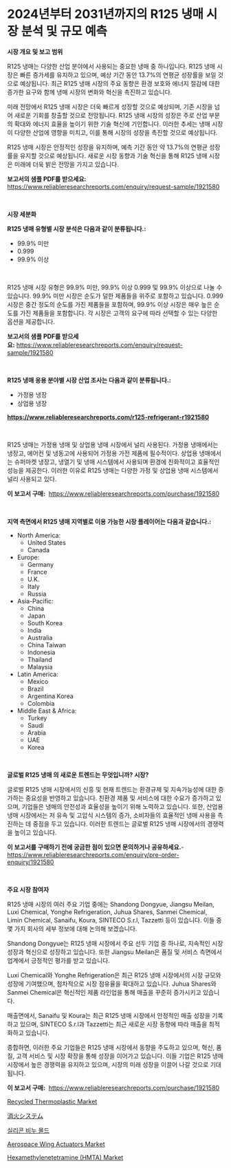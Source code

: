 <p><h1>2024년부터 2031년까지의 R125 냉매 시장 분석 및 규모 예측</h1></p><p><strong>시장 개요 및 보고 범위</strong></p>
<p><p>R125 냉매는 다양한 산업 분야에서 사용되는 중요한 냉매 중 하나입니다. R125 냉매 시장은 빠른 증가세를 유지하고 있으며, 예상 기간 동안 13.7%의 연평균 성장률을 보일 것으로 예상됩니다. 최근 R125 냉매 시장의 주요 동향은 환경 보호와 에너지 절감에 대한 증가한 요구와 함께 냉매 시장의 변화와 혁신을 촉진하고 있습니다.</p><p>미래 전망에서 R125 냉매 시장은 더욱 빠르게 성장할 것으로 예상되며, 기존 시장을 넘어 새로운 기회를 창출할 것으로 전망됩니다. R125 냉매 시장의 성장은 주로 산업 부문의 확대와 에너지 효율을 높이기 위한 기술 혁신에 기인합니다. 이러한 추세는 냉매 시장이 다양한 산업에 영향을 미치고, 이를 통해 시장의 성장을 촉진할 것으로 예상됩니다.</p><p>R125 냉매 시장은 안정적인 성장을 유지하며, 예측 기간 동안 약 13.7%의 연평균 성장률을 유지할 것으로 예상됩니다. 새로운 시장 동향과 기술 혁신을 통해 R125 냉매 시장은 미래에 더욱 밝은 전망을 가지고 있습니다.</p></p>
<p><strong>보고서의 샘플 PDF를 받으세요:</strong> <a href="https://www.reliableresearchreports.com/enquiry/request-sample/1921580">https://www.reliableresearchreports.com/enquiry/request-sample/1921580</a></p>
<p>&nbsp;</p>
<p><strong>시장 세분화</strong></p>
<p><strong>R125 냉매 유형별 시장 분석은 다음과 같이 분류됩니다.:</strong></p>
<p><ul><li>99.9% 미만</li><li>0.999</li><li>99.9% 이상</li></ul></p>
<p>&nbsp;</p>
<p><p>R125 냉매 시장 유형은 99.9% 미만, 99.9% 이상 0.999 및 99.9% 이상으로 나눌 수 있습니다. 99.9% 미만 시장은 순도가 덜한 제품들을 위주로 포함하고 있습니다. 0.999 시장은 중간 정도의 순도를 가진 제품들을 포함하며, 99.9% 이상 시장은 매우 높은 순도를 가진 제품들을 포함합니다. 각 시장은 고객의 요구에 따라 선택할 수 있는 다양한 옵션을 제공합니다.</p></p>
<p><strong>보고서의 샘플 PDF를 받으세요:</strong>&nbsp;<a href="https://www.reliableresearchreports.com/enquiry/request-sample/1921580">https://www.reliableresearchreports.com/enquiry/request-sample/1921580</a></p>
<p>&nbsp;</p>
<p><strong> R125 냉매 응용 분야별 시장 산업 조사는 다음과 같이 분류됩니다.:</strong></p>
<p><ul><li>가정용 냉장</li><li>상업용 냉장</li></ul></p>
<p><strong><a href="https://www.reliableresearchreports.com/r125-refrigerant-r1921580">https://www.reliableresearchreports.com/r125-refrigerant-r1921580</a></strong></p>
<p>&nbsp;</p>
<p><p>R125 냉매는 가정용 냉매 및 상업용 냉매 시장에서 널리 사용된다. 가정용 냉매에서는 냉장고, 에어컨 및 냉동고에 사용되어 가정용 가전 제품에 필수적이다. 상업용 냉매에서는 슈퍼마켓 냉장고, 냉열기 및 냉매 시스템에서 사용되며 환경에 친화적이고 효율적인 성능을 제공한다. 이러한 이유로 R125 냉매는 다양한 가정 및 상업용 냉매 시스템에서 널리 사용되고 있다.</p></p>
<p><strong>이 보고서 구매:</strong>&nbsp; <a href="https://www.reliableresearchreports.com/purchase/1921580">https://www.reliableresearchreports.com/purchase/1921580</a></p>
<p>&nbsp;</p>
<p><strong>지역 측면에서 R125 냉매 지역별로 이용 가능한 시장 플레이어는 다음과 같습니다.:</strong></p>
<p><ul>
    <li>
        North America:
        <ul>
            <li>United States</li>
            <li>Canada</li>
        </ul>
    </li>
    <li>
        Europe:
        <ul>
            <li>Germany</li>
            <li>France</li>
            <li>U.K.</li>
            <li>Italy</li>
            <li>Russia</li>
        </ul>
    </li>
    <li>
        Asia-Pacific:
        <ul>
            <li>China</li>
            <li>Japan</li>
            <li>South Korea</li>
            <li>India</li>
            <li>Australia</li>
            <li>China Taiwan</li>
            <li>Indonesia</li>
            <li>Thailand</li>
            <li>Malaysia</li>
        </ul>
    </li>
    <li>
        Latin America:
        <ul>
            <li>Mexico</li>
            <li>Brazil</li>
            <li>Argentina Korea</li>
            <li>Colombia</li>
        </ul>
    </li>
    <li>
        Middle East & Africa:
        <ul>
            <li>Turkey</li>
            <li>Saudi</li>
            <li>Arabia</li>
            <li>UAE</li>
            <li>Korea</li>
        </ul>
    </li>
    </ul></p>
<p>&nbsp;</p>
<p><strong>글로벌 R125 냉매 의 새로운 트렌드는 무엇입니까? 시장?</strong></p>
<p><p>글로벌 R125 냉매 시장에서의 신흥 및 현재 트렌드는 환경규제 및 지속가능성에 대한 증가하는 중요성을 반영하고 있습니다. 친환경 제품 및 서비스에 대한 수요가 증가하고 있으며, 기업들은 냉매의 안전성과 효율성을 높이기 위해 노력하고 있습니다. 또한, 산업용 냉매 시장에서는 저 유속 및 고압식 시스템의 증가, 소비자들의 효율적인 냉매 사용을 촉진하는 데 중점을 두고 있습니다. 이러한 트렌드는 글로벌 R125 냉매 시장에서의 경쟁력을 높이고 있습니다.</p></p>
<p><strong>이 보고서를 구매하기 전에 궁금한 점이 있으면 문의하거나 공유하세요.</strong>- <a href="https://www.reliableresearchreports.com/enquiry/pre-order-enquiry/1921580">https://www.reliableresearchreports.com/enquiry/pre-order-enquiry/1921580</a></p>
<p>&nbsp;</p>
<p><strong>주요 시장 참여자</strong></p>
<p><p>R125 냉매 시장의 여러 주요 기업 중에는 Shandong Dongyue, Jiangsu Meilan, Luxi Chemical, Yonghe Refrigeration, Juhua Shares, Sanmei Chemical, Limin Chemical, Sanaifu, Koura, SINTECO S.r.l, Tazzetti 등이 있습니다. 이들 중 몇 가지 회사의 세부 정보에 대해 논의해 보겠습니다.</p><p>Shandong Dongyue는 R125 냉매 시장에서 주요 선두 기업 중 하나로, 지속적인 시장 성장과 혁신으로 성장하고 있습니다. 또한 Jiangsu Meilan은 품질 및 서비스 측면에서 업계에서 긍정적인 평가를 받고 있습니다.</p><p>Luxi Chemical와 Yonghe Refrigeration은 최근 R125 냉매 시장에서의 시장 규모와 성장에 기여했으며, 점차적으로 시장 점유율을 확대하고 있습니다. Juhua Shares와 Sanmei Chemical은 혁신적인 제품 라인업을 통해 매출을 꾸준히 증가시키고 있습니다.</p><p>매출면에서, Sanaifu 및 Koura는 최근 R125 냉매 시장에서 안정적인 매출 성장을 기록하고 있으며, SINTECO S.r.l과 Tazzetti는 최근 새로운 시장 동향에 따라 매출을 최적화하고 있습니다.</p><p>종합하면, 이러한 주요 기업들은 R125 냉매 시장에서 동향을 주도하고 있으며, 혁신, 품질, 고객 서비스 및 시장 확장을 통해 성장을 이어가고 있습니다. 이들 기업은 R125 냉매 시장에서 높은 경쟁력을 유지하고 있으며, 시장의 미래 성장을 이끌어 나갈 것으로 기대됩니다.</p></p>
<p><strong>이 보고서 구매:</strong>&nbsp;&nbsp;<a href="https://www.reliableresearchreports.com/purchase/1921580">https://www.reliableresearchreports.com/purchase/1921580</a></p>
<p><p><a href="https://github.com/markusgodoy/Market-Research-Report-List-3/blob/main/recycled-thermoplastic-market.md">Recycled Thermoplastic Market</a></p><p><a href="https://github.com/schmahlson/Market-Research-Report-List-1/blob/main/525369052974.md">消火システム</a></p><p><a href="https://github.com/rcabello548/Market-Research-Report-List-1/blob/main/196248348809.md">실리콘 비누 몰드</a></p><p><a href="https://view.publitas.com/reportprime-1/aerospace-wing-actuators-market-insight-market-trends-growth-forecasted-from-2024-to-2031/">Aerospace Wing Actuators Market</a></p><p><a href="https://cute-banjo-8ca.notion.site/Hexamethylenetetramine-HMTA-Market-Size-CAGR-Trends-2024-2030-eeb6956c954549c5bc37115fee3d5d26">Hexamethylenetetramine (HMTA) Market</a></p></p>